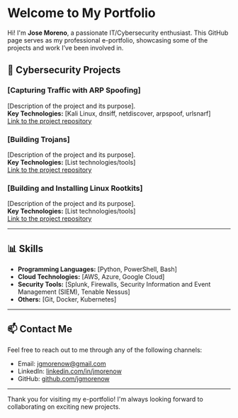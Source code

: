 # Welcome to My Portfolio

Hi! I'm **Jose Moreno**, a passionate IT/Cybersecurity enthusiast. This GitHub page serves as my professional e-portfolio, showcasing some of the projects and work I’ve been involved in.


## 🚀 Cybersecurity Projects

### [Capturing Traffic with ARP Spoofing]
[Description of the project and its purpose].  
**Key Technologies:** [Kali Linux, dnsiff, netdiscover, arpspoof, urlsnarf]  
[Link to the project repository](https://github.com/username/project1)

### [Building Trojans]
[Description of the project and its purpose].  
**Key Technologies:** [List technologies/tools]  
[Link to the project repository](https://github.com/username/project2)

### [Building and Installing Linux Rootkits]
[Description of the project and its purpose].  
**Key Technologies:** [List technologies/tools]  
[Link to the project repository](https://github.com/username/project3)

---

## 📊 Skills

- **Programming Languages:** [Python, PowerShell, Bash]
- **Cloud Technologies:** [AWS, Azure, Google Cloud]
- **Security Tools:** [Splunk, Firewalls, Security Information and Event Management (SIEM), Tenable Nessus]
- **Others:** [Git, Docker, Kubernetes]

---

## 📫 Contact Me

Feel free to reach out to me through any of the following channels:

- Email: [jgmorenow@gmail.com](Jose:jgmorenow@gmail.com)
- LinkedIn: [linkedin.com/in/jmorenow](https://www.linkedin.com/in/jmorenow)
- GitHub: [github.com/jgmorenow](https://github.com/jgmorenow)

---

Thank you for visiting my e-portfolio! I'm always looking forward to collaborating on exciting new projects.

